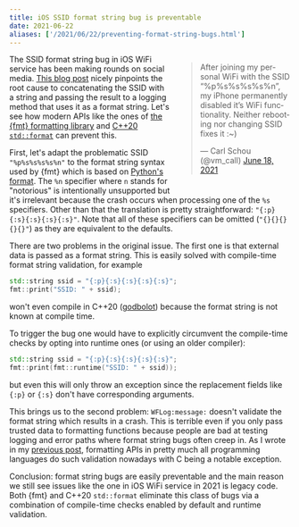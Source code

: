 ```yaml
---
title: iOS SSID format string bug is preventable
date: 2021-06-22
aliases: ['/2021/06/22/preventing-format-string-bugs.html']
---
```


<div class="separator" style="clear:right; float:right; margin-left:1em; margin-bottom:1em; width: 40%">
<blockquote class="twitter-tweet"><p lang="en" dir="ltr">After joining my personal WiFi with the SSID “%p%s%s%s%s%n”, my iPhone permanently disabled it’s WiFi functionality. Neither rebooting nor changing SSID fixes it :~)</p>&mdash; Carl Schou (@vm_call) <a href="https://twitter.com/vm_call/status/1405937492642123782?ref_src=twsrc%5Etfw">June 18, 2021</a></blockquote> <script async src="https://platform.twitter.com/widgets.js" charset="utf-8"></script>
</div>

The SSID format string bug in iOS WiFi service has been making rounds on social
media.
[This blog post](https://blog.chichou.me/2021/06/20/quick-analysis-wifid/)
nicely pinpoints the root cause to concatenating the SSID with a string
and passing the result to a logging method that uses it as a format string.
Let's see how modern APIs like the ones of [the {fmt} formatting library](
https://github.com/fmtlib/fmt) and [C++20 `std::format`](
ttps://en.cppreference.com/w/cpp/utility/format/format) can prevent this.

First, let's adapt the problematic SSID `"%p%s%s%s%s%n"` to the format string
syntax used by {fmt} which is based on [Python's format](
https://docs.python.org/3/library/string.html#format-string-syntax).
The `%n` specifier where
`n` stands for "notorious" is intentionally unsupported but it's irrelevant
because the crash occurs when processing one of the `%s` specifiers. Other than
that the translation is pretty straightforward: `"{:p}{:s}{:s}{:s}{:s}"`.
Note that all of these specifiers can be omitted (`"{}{}{}{}{}"`) as they
are equivalent to the defaults.

There are two problems in the original issue. The first one is that external
data is passed as a format string. This is easily solved with compile-time
format string validation, for example

```c++
std::string ssid = "{:p}{:s}{:s}{:s}{:s}";
fmt::print("SSID: " + ssid);
```

won't even compile in C++20 ([godbolot](https://godbolt.org/z/fEco8Yhas))
because the format string is not known at compile time.

To trigger the bug one would have to explicitly circumvent the compile-time
checks by opting into runtime ones (or using an older compiler):

```c++
std::string ssid = "{:p}{:s}{:s}{:s}{:s}";
fmt::print(fmt::runtime("SSID: " + ssid));
```

but even this will only throw an exception since the replacement fields like
`{:p}` or `{:s}` don't have corresponding arguments.

This brings us to the second problem: `WFLog:message:` doesn't validate the
format string which results in a crash. This is terrible even if you only pass
trusted data to formatting functions because people are bad at testing logging
and error paths where format string bugs often creep in. As I wrote in my
[previous post](https://www.zverovich.net/2021/06/16/safe-formatting-api.html),
formatting APIs in pretty much all programming languages do such validation
nowadays with C being a notable exception.

Conclusion: format string bugs are easily preventable and the main reason we
still see issues like the one in iOS WiFi service in 2021 is legacy code.
Both {fmt} and C++20 `std::format` eliminate this class of bugs via a
combination of compile-time checks enabled by default and runtime validation.
